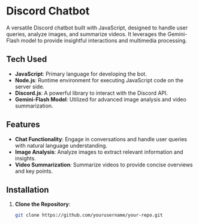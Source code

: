 # Discord Chatbot

A versatile Discord chatbot built with JavaScript, designed to handle user queries, analyze images, and summarize videos. It leverages the Gemini-Flash model to provide insightful interactions and multimedia processing.

## Tech Used

- **JavaScript**: Primary language for developing the bot.
- **Node.js**: Runtime environment for executing JavaScript code on the server side.
- **Discord.js**: A powerful library to interact with the Discord API.
- **Gemini-Flash Model**: Utilized for advanced image analysis and video summarization.

## Features

- **Chat Functionality**: Engage in conversations and handle user queries with natural language understanding.
- **Image Analysis**: Analyze images to extract relevant information and insights.
- **Video Summarization**: Summarize videos to provide concise overviews and key points.

## Installation

1. **Clone the Repository**:

   ```bash
   git clone https://github.com/yourusername/your-repo.git


